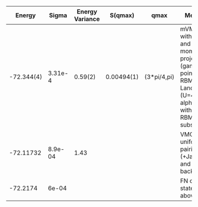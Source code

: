 |       Energy    |  Sigma          | Energy Variance  |  S(qmax)          | qmax             |  Method                                                                         | Data repository   |
| ----------------| ----------------| -----------------| ----------------| -----------------| --------------------------------------------------------------------------------| ------------------|
|    -72.344(4)     |   3.31e-4       | 0.59(2)         | 0.00494(1)          | (3*pi/4,pi)        | mVMC with SU(2) and momentum projections (gamma point) + RBM + Lanczos, (U=4),  alpha = 8  with 1x1 RBM subspace     |  |
|    -72.11732      |   8.9e-04       | 1.43            |               |               |   VMC with uniform pairing (+Jastrow and backflow)  |  | 
|    -72.2174       |     6e-04       |                 |               |               |   FN on the state above                             |  |
